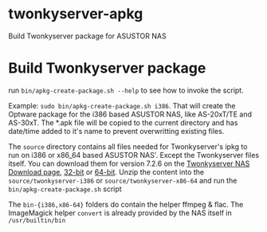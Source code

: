 twonkyserver-apkg
=================

Build Twonkyserver package for ASUSTOR NAS 

# Build Twonkyserver package #

run `bin/apkg-create-package.sh --help` to see how to invoke the script.

Example: `sudo bin/apkg-create-package.sh i386`. That will create the Optware package for the i386 based ASUSTOR NAS, like AS-20xT/TE and AS-30xT. The *.apk file will be copied to the current directory and has date/time added to it's name to prevent overwritting existing files.

The `source` directory contains all files needed for Twonkyserver's ipkg to run on i386 or x86_64 based ASUSTOR NAS'. Except the Twonkyserver files itself. You can download them for version 7.2.6 on the [Twonkyserver NAS Download page](http://www.twonkyforum.com/downloads/7.2.6-2/), [32-bit](http://www.twonkyforum.com/downloads/7.2.6-2/twonky-i686-glibc-2.9-7.2.6-2.zip) or [64-bit](http://www.twonkyforum.com/downloads/7.2.6-2/twonky-x86-64-glibc-2.9-7.2.6-2.zip). Unzip the content into the `source/twonkyserver-i386` or `source/twonkyserver-x86-64` and run the `bin/apkg-create-package.sh` script

The `bin-{i386,x86-64}` folders do contain the helper ffmpeg & flac. The ImageMagick helper `convert` is already provided by the NAS itself in `/usr/builtin/bin`
